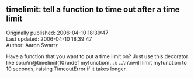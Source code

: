 ## timelimit: tell a function to time out after a time limit  
Originally published: 2006-04-10 18:39:47  
Last updated: 2006-04-10 18:39:47  
Author: Aaron Swartz  
  
Have a function that you want to put a time limit on? Just use this decorator like so:\n\n@timelimit(10)\ndef myfunction(...): ...\n\nwill limit myfunction to 10 seconds, raising TimeoutError if it takes longer.